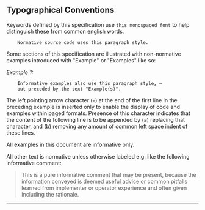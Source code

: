 ## Typographical Conventions

Keywords defined by this specification use `this monospaced font` to help distinguish these from common english words.

```
    Normative source code uses this paragraph style.
```

Some sections of this specification are illustrated with non-normative examples introduced with "Example" or "Examples" like so:

*Example 1:*

```
    Informative examples also use this paragraph style, ←
    but preceded by the text "Example(s)".
```

The left pointing arrow character (`←`) at the end of the first line in the preceding example is inserted only to
enable the display of code and examples within paged formats.
Presence of this character indicates that the content of the following line is to be appended by
(a) replacing that character, and (b) removing any amount of common left space indent of these lines.

All examples in this document are informative only.

All other text is normative unless otherwise labeled e.g. like the following informative comment:

> This is a pure informative comment that may be present, because the information conveyed is deemed useful advice or
> common pitfalls learned from implementer or operator experience and often given including the rationale.

-------
